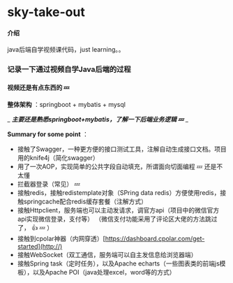 # sky-take-out

#### 介绍
java后端自学视频课代码，just learning。。

### 记录一下通过视频自学Java后端的过程


#### 视频还是有点东西的  :zzz: 

 **整体架构** ：springboot + mybatis + mysql

 _ _**主要还是熟悉springboot+mybatis，了解一下后端业务逻辑 :zzz:**_  _ 

 **Summary for some point** ：
- 接触了Swagger，一种更方便的接口测试工具，注解自动生成接口文档。项目用的knife4j（简化swagger）
- 用了一次AOP，实现简单的公共字段自动填充，所谓面向切面编程 :zzz: 还是不太懂
- 拦截器登录（常见） :zzz:
- 接触redis，接触redistemplate对象（SPring data redis）方便使用redis，接触springcache配合redis缓存套餐（注解方式）
- 接触Httpclient，服务端也可以主动发请求，调官方api（项目中的微信官方api实现微信登录，支付等）
（微信支付功能采用了评论区大佬的方法跳过了， :thumbsup:  :zzz: ）
- 接触到cpolar神器（内网穿透）[https://dashboard.cpolar.com/get-started](http://)
- 接触WebSocket（双工通信，服务端可以自主发信息给浏览器端）
- 接触Spring task（定时任务），以及Apache echarts（一些图表类的前端js模板），以及Apache POI（java处理excel，word等的方式）

